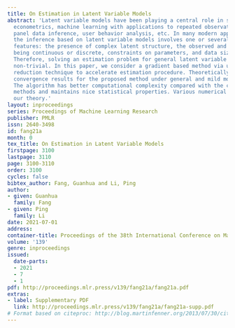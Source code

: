 ```yaml
---
title: On Estimation in Latent Variable Models
abstract: 'Latent variable models have been playing a central role in statistics,
  econometrics, machine learning with applications to repeated observation study,
  panel data inference, user behavior analysis, etc. In many modern applications,
  the inference based on latent variable models involves one or several of the following
  features: the presence of complex latent structure, the observed and latent variables
  being continuous or discrete, constraints on parameters, and data size being large.
  Therefore, solving an estimation problem for general latent variable models is highly
  non-trivial. In this paper, we consider a gradient based method via using variance
  reduction technique to accelerate estimation procedure. Theoretically, we show the
  convergence results for the proposed method under general and mild model assumptions.
  The algorithm has better computational complexity compared with the classical gradient
  methods and maintains nice statistical properties. Various numerical results corroborate
  our theory.'
layout: inproceedings
series: Proceedings of Machine Learning Research
publisher: PMLR
issn: 2640-3498
id: fang21a
month: 0
tex_title: On Estimation in Latent Variable Models
firstpage: 3100
lastpage: 3110
page: 3100-3110
order: 3100
cycles: false
bibtex_author: Fang, Guanhua and Li, Ping
author:
- given: Guanhua
  family: Fang
- given: Ping
  family: Li
date: 2021-07-01
address:
container-title: Proceedings of the 38th International Conference on Machine Learning
volume: '139'
genre: inproceedings
issued:
  date-parts:
  - 2021
  - 7
  - 1
pdf: http://proceedings.mlr.press/v139/fang21a/fang21a.pdf
extras:
- label: Supplementary PDF
  link: http://proceedings.mlr.press/v139/fang21a/fang21a-supp.pdf
# Format based on citeproc: http://blog.martinfenner.org/2013/07/30/citeproc-yaml-for-bibliographies/
---
```

